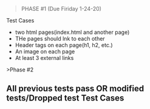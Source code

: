 >PHASE #1 (Due Firiday 1-24-20)

  Test Cases
  - two html pages(index.html and another page)
  - THe pages should lnk to each other
  - Header tags on each page(h1, h2, etc.)
  - An image on each page
  - At least 3 external links
  <Notes>
>Phase #2 
  
  All previous tests pass OR modified tests/Dropped test
  Test Cases
  -
  <Notes>
